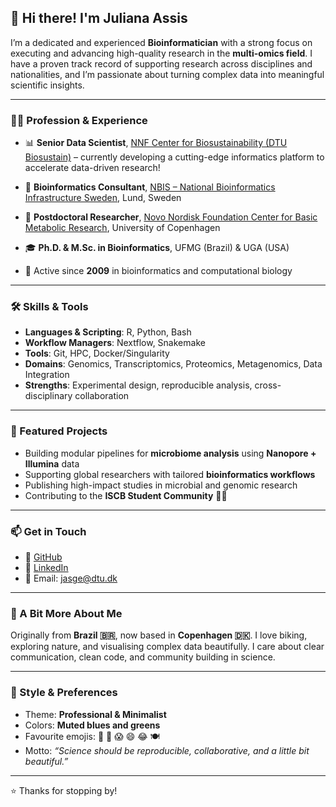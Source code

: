 ## 👋 Hi there! I'm Juliana Assis

I’m a dedicated and experienced **Bioinformatician** with a strong focus on executing and advancing high-quality research in the **multi-omics field**. I have a proven track record of supporting research across disciplines and nationalities, and I’m passionate about turning complex data into meaningful scientific insights.

---

### 👩‍💻 Profession & Experience

- 📊 **Senior Data Scientist**, [NNF Center for Biosustainability (DTU Biosustain)](https://www.biosustain.dtu.dk/) – currently developing a cutting-edge informatics platform to accelerate data-driven research!

- 🧬 **Bioinformatics Consultant**, [NBIS – National Bioinformatics Infrastructure Sweden](https://nbis.se), Lund, Sweden  
- 🔬 **Postdoctoral Researcher**, [Novo Nordisk Foundation Center for Basic Metabolic Research](https://cbmr.ku.dk/), University of Copenhagen  
- 🎓 **Ph.D. & M.Sc. in Bioinformatics**, UFMG (Brazil) & UGA (USA)  
- 💼 Active since **2009** in bioinformatics and computational biology

---

### 🛠️ Skills & Tools

- **Languages & Scripting**: R, Python, Bash  
- **Workflow Managers**: Nextflow, Snakemake  
- **Tools**: Git, HPC, Docker/Singularity  
- **Domains**: Genomics, Transcriptomics, Proteomics, Metagenomics, Data Integration  
- **Strengths**: Experimental design, reproducible analysis, cross-disciplinary collaboration

---

### 🌟 Featured Projects

- Building modular pipelines for **microbiome analysis** using **Nanopore + Illumina** data  
- Supporting global researchers with tailored **bioinformatics workflows**  
- Publishing high-impact studies in microbial and genomic research  
- Contributing to the **ISCB Student Community** 🧑‍🔬

---

### 📫 Get in Touch

- 🐙 [GitHub](https://github.com/Juassis)  
- 💼 [LinkedIn](https://www.linkedin.com/in/juliana-assis-6419a230/)  
- 📧 Email: jasge@dtu.dk

---

### 🎈 A Bit More About Me

Originally from **Brazil 🇧🇷**, now based in **Copenhagen 🇩🇰**. I love biking, exploring nature, and visualising complex data beautifully. I care about clear communication, clean code, and community building in science.

---

### 🎨 Style & Preferences

- Theme: **Professional & Minimalist**  
- Colors: **Muted blues and greens**  
- Favourite emojis: 🧬 🔬 😱 😄 😂 🍽️  
- Motto: *“Science should be reproducible, collaborative, and a little bit beautiful.”*

---

⭐️ Thanks for stopping by!
